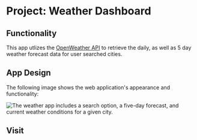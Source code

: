 # Project: Weather Dashboard

## Functionality

This app utlizes the [OpenWeather API](https://openweathermap.org/api) to retrieve the daily, as well as 5 day weather forecast data for user searched cities.

## App Design
The following image shows the web application's appearance and functionality:

![The weather app includes a search option, a five-day forecast, and current weather conditions for a given city.](./)

## Visit 


